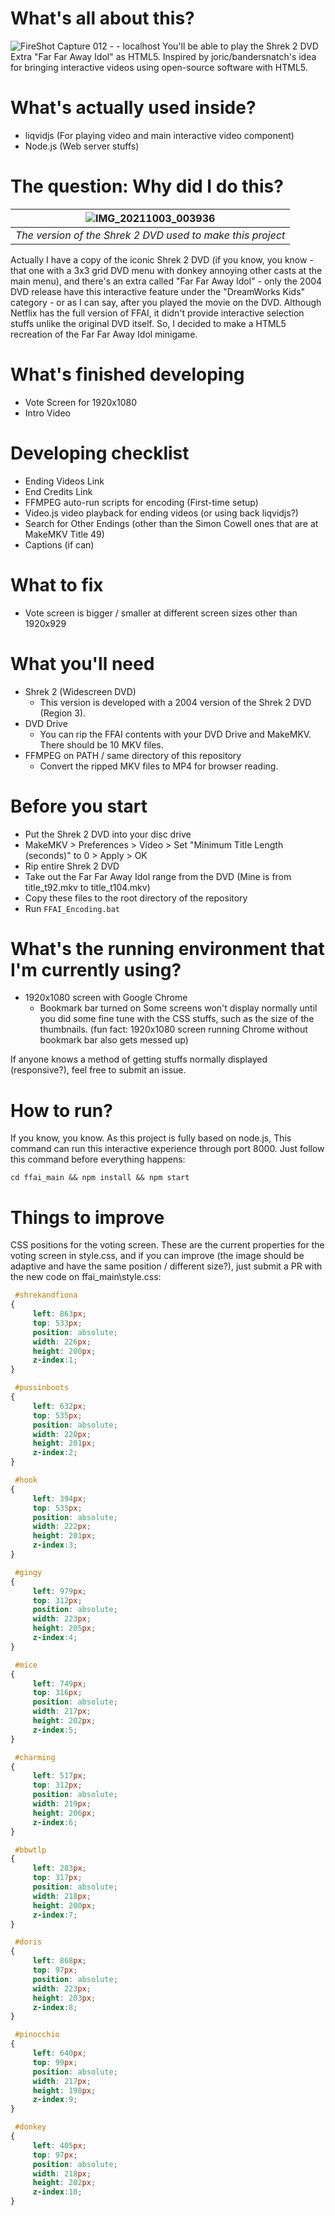 # What's all about this?
![FireShot Capture 012 -  - localhost](https://user-images.githubusercontent.com/37889443/135724119-5a257b06-19fb-45ac-94af-71134755f2f7.png)
You'll be able to play the Shrek 2 DVD Extra "Far Far Away Idol" as HTML5. Inspired by joric/bandersnatch's idea for bringing interactive videos using open-source software with HTML5.

# What's actually used inside?
 - liqvidjs (For playing video and main interactive video component)
 - Node.js (Web server stuffs)

# The question: Why did I do this?
|![IMG_20211003_003936](https://user-images.githubusercontent.com/37889443/135725278-d24d791b-e15c-473a-934f-efd2e89fa898.jpg)|
|:--:| 
| *The version of the Shrek 2 DVD used to make this project* |  

Actually I have a copy of the iconic Shrek 2 DVD (if you know, you know - that one with a 3x3 grid DVD menu with donkey annoying other casts at the main menu), and there's an extra called "Far Far Away Idol" - only the 2004 DVD release have this interactive feature under the "DreamWorks Kids" category - or as I can say, after you played the movie on the DVD. Although Netflix has the full version of FFAI, it didn't provide interactive selection stuffs unlike the original DVD itself. So, I decided to make a HTML5 recreation of the Far Far Away Idol minigame.

# What's finished developing
 - Vote Screen for 1920x1080
 - Intro Video

# Developing checklist
 - Ending Videos Link
 - End Credits Link
 - FFMPEG auto-run scripts for encoding (First-time setup)
 - Video.js video playback for ending videos (or using back liqvidjs?)
 - Search for Other Endings (other than the Simon Cowell ones that are at MakeMKV Title 49)
 - Captions (if can)

# What to fix
 - Vote screen is bigger / smaller at different screen sizes other than 1920x929

# What you'll need
 - Shrek 2 (Widescreen DVD)
   - This version is developed with a 2004 version of the Shrek 2 DVD (Region 3). 
 - DVD Drive
   - You can rip the FFAI contents with your DVD Drive and MakeMKV. There should be 10 MKV files.
 - FFMPEG on PATH / same directory of this repository
   - Convert the ripped MKV files to MP4 for browser reading.

# Before you start
 - Put the Shrek 2 DVD into your disc drive
 - MakeMKV > Preferences > Video > Set "Minimum Title Length (seconds)" to 0 > Apply > OK
 - Rip entire Shrek 2 DVD
 - Take out the Far Far Away Idol range from the DVD (Mine is from title_t92.mkv to title_t104.mkv)
 - Copy these files to the root directory of the repository
 - Run `FFAI_Encoding.bat`

# What's the running environment that I'm currently using?
 - 1920x1080 screen with Google Chrome
   - Bookmark bar turned on
Some screens won't display normally until you did some fine tune with the CSS stuffs, such as the size of the thumbnails. (fun fact: 1920x1080 screen running Chrome without bookmark bar also gets messed up)
  
If anyone knows a method of getting stuffs normally displayed (responsive?), feel free to submit an issue.

# How to run? 
If you know, you know. As this project is fully based on node.js, This command can run this interactive experience through port 8000. Just follow this command before everything happens:
```batch
cd ffai_main && npm install && npm start
```

# Things to improve
CSS positions for the voting screen. These are the current properties for the voting screen in style.css, and if you can improve (the image should be adaptive and have the same position / different size?), just submit a PR with the new code on ffai_main\style.css:
```css
 #shrekandfiona 
{ 
     left: 863px; 
     top: 533px; 
     position: absolute; 
     width: 226px;
     height: 200px;
     z-index:1;
} 

 #pussinboots 
{ 
     left: 632px; 
     top: 535px; 
     position: absolute; 
     width: 220px;
     height: 201px;
     z-index:2;
} 

 #hook 
{ 
     left: 394px; 
     top: 535px; 
     position: absolute; 
     width: 222px;
     height: 201px;
     z-index:3;
} 

 #gingy 
{ 
     left: 979px; 
     top: 312px; 
     position: absolute; 
     width: 223px;
     height: 205px;
     z-index:4;
} 

 #mice 
{ 
     left: 749px; 
     top: 316px; 
     position: absolute; 
     width: 217px;
     height: 202px;
     z-index:5;
} 

 #charming 
{ 
     left: 517px; 
     top: 312px; 
     position: absolute; 
     width: 219px;
     height: 206px;
     z-index:6;
} 

 #bbwtlp 
{ 
     left: 283px; 
     top: 317px; 
     position: absolute; 
     width: 218px;
     height: 200px;
     z-index:7;
} 

 #doris 
{ 
     left: 868px; 
     top: 97px; 
     position: absolute; 
     width: 223px;
     height: 203px;
     z-index:8;
} 

 #pinocchio 
{ 
     left: 640px; 
     top: 99px; 
     position: absolute; 
     width: 217px;
     height: 198px;
     z-index:9;
} 

 #donkey 
{ 
     left: 405px; 
     top: 97px; 
     position: absolute; 
     width: 218px;
     height: 202px;
     z-index:10;
} 
```
